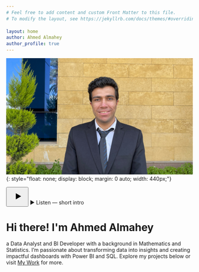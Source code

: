 ```yaml
---
# Feel free to add content and custom Front Matter to this file.
# To modify the layout, see https://jekyllrb.com/docs/themes/#overriding-theme-defaults

layout: home
author: Ahmed Almahey
author_profile: true
---
```

![Ahmed Almahey](/assets/images/IMG_20250911_153717.jpg){: style="float: none; display: block; margin: 0 auto; width: 440px;"}

<!-- Ahmed audio play button (paste this directly AFTER your image line) -->
<div class="ahm-audio-wrapper" aria-hidden="false">
  <button class="ahm-audio-btn" id="ahmPlayBtn" aria-label="Play Ahmed's introduction">
    <!-- PLAY TRIANGLE -->
    <svg class="ahm-icon ahm-play" viewBox="0 0 64 64" width="44" height="44" aria-hidden="true" focusable="false">
      <circle cx="32" cy="32" r="30" fill="none"/>
      <polygon points="26,20 47,32 26,44" />
    </svg>
    <!-- PAUSE BARS (hidden by default) -->
    <svg class="ahm-icon ahm-pause" viewBox="0 0 64 64" width="44" height="44" aria-hidden="true" focusable="false" style="display:none;">
      <rect x="20" y="18" width="6" height="28" rx="1"/>
      <rect x="38" y="18" width="6" height="28" rx="1"/>
    </svg>
  </button>
  <span class="ahm-audio-label">▶ Listen — short intro</span>

  <audio id="ahmIntroAudio" preload="none">
    <source src="/assets/audio/intro-ahmed-almahey.mp3" type="audio/mpeg">
    Your browser does not support the audio element.
  </audio>
</div>

<script>
(function(){
  var btn = document.getElementById('ahmPlayBtn');
  var audio = document.getElementById('ahmIntroAudio');
  var label = document.querySelector('.ahm-audio-label');
  if (!btn || !audio) return;

  function setPlaying(isPlaying){
    if(isPlaying){
      btn.classList.add('ahm-playing');
      var playSvg = btn.querySelector('.ahm-play');
      var pauseSvg = btn.querySelector('.ahm-pause');
      if(playSvg) playSvg.style.display = 'none';
      if(pauseSvg) pauseSvg.style.display = 'block';
      if(label) label.textContent = '⏸ Pause intro';
    } else {
      btn.classList.remove('ahm-playing');
      var playSvg = btn.querySelector('.ahm-play');
      var pauseSvg = btn.querySelector('.ahm-pause');
      if(playSvg) playSvg.style.display = 'block';
      if(pauseSvg) pauseSvg.style.display = 'none';
      if(label) label.textContent = '▶ Listen — short intro';
    }
  }

  btn.addEventListener('click', function(){
    if(audio.paused){
      audio.play().catch(function(e){ console.warn('Audio play failed', e); });
      setPlaying(true);
    } else {
      audio.pause();
      audio.currentTime = 0;
      setPlaying(false);
    }
  });

  audio.addEventListener('ended', function(){ setPlaying(false); });
  audio.addEventListener('pause', function(){ setPlaying(false); });
})();
</script>



# Hi there! I'm Ahmed Almahey
a Data Analyst and BI Developer with a background in Mathematics and Statistics. I’m passionate about transforming data into insights and creating impactful dashboards with Power BI and SQL. Explore my projects below or visit [My Work](/mywork) for more.
